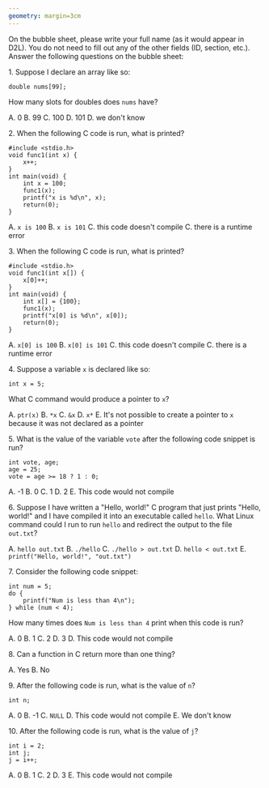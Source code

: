 ```yaml
---
geometry: margin=3cm
---
```


On the bubble sheet, please write your full name (as it would appear in D2L). You do not need to fill out
any of the other fields (ID, section, etc.). Answer the following questions on the bubble sheet:

1\.  Suppose I declare an array like so:

```
double nums[99];
```

How many slots for doubles does `nums` have?

A.  0
B.  99
C.  100
D.  101
D.  we don't know

2\.  When the following C code is run, what is printed?

```
#include <stdio.h>
void func1(int x) {
    x++;
}
int main(void) {
    int x = 100;
    func1(x);
    printf("x is %d\n", x);
    return(0);
}
```

A.  `x is 100`
B.  `x is 101`
C.  this code doesn't compile
C.  there is a runtime error

3\.  When the following C code is run, what is printed?

```
#include <stdio.h>
void func1(int x[]) {
    x[0]++;
}
int main(void) {
    int x[] = {100};
    func1(x);
    printf("x[0] is %d\n", x[0]);
    return(0);
}
```

A.  `x[0] is 100`
B.  `x[0] is 101`
C.  this code doesn't compile
C.  there is a runtime error

4\.  Suppose a variable `x` is declared like so:

```
int x = 5;
```

What C command would produce a pointer to `x`?

A.  `ptr(x)`
B.  `*x`
C.  `&x`
D.  `x*`
E.  It's not possible to create a pointer to `x` because it was not declared as
a pointer

5\.  What is the value of the variable `vote` after the following code snippet
is run?

```
int vote, age;
age = 25;
vote = age >= 18 ? 1 : 0;
```

A.  -1
B.  0
C.  1
D.  2
E.  This code would not compile

6\.  Suppose I have written a "Hello, world!" C program that just prints
"Hello, world!" and I have compiled it into an executable called
`hello`. What Linux command could I run to run `hello` and redirect the output
to the file `out.txt`?

A.  `hello out.txt`
B.  `./hello`
C.  `./hello > out.txt`
D.  `hello < out.txt`
E.  `printf("Hello, world!", "out.txt")`

7\.  Consider the following code snippet:

```
int num = 5;
do {
    printf("Num is less than 4\n");
} while (num < 4);
```

How many times does `Num is less than 4` print when this code is run?

A.  0
B.  1
C.  2
D.  3
D.  This code would not compile

8\.  Can a function in C return more than one thing?

A.  Yes
B.  No

9\.  After the following code is run, what is the value of `n`?

```
int n;
```

A.  0
B.  -1
C.  `NULL`
D.  This code would not compile
E.  We don't know

10\.  After the following code is run, what is the value of `j`?

```
int i = 2;
int j;
j = i++;
```

A.  0
B.  1
C.  2
D.  3
E.  This code would not compile

